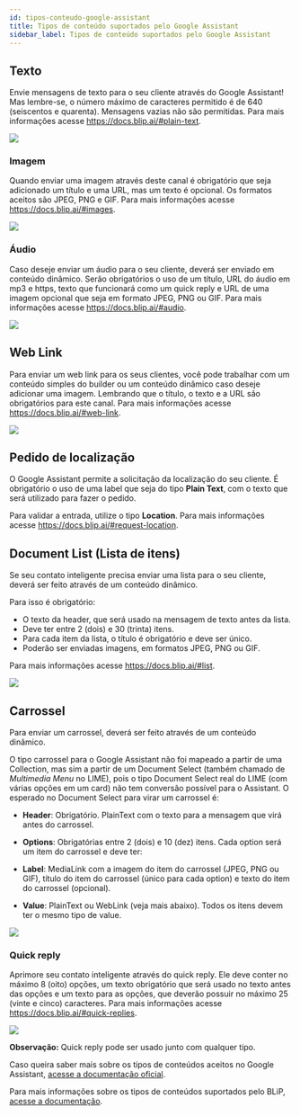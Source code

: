 ```yaml
---
id: tipos-conteudo-google-assistant
title: Tipos de conteúdo suportados pelo Google Assistant
sidebar_label: Tipos de conteúdo suportados pelo Google Assistant
---
```


## Texto

Envie mensagens de texto para o seu cliente através do Google Assistant! Mas lembre-se, o número máximo de caracteres permitido é de 640 (seiscentos e quarenta). Mensagens vazias não são permitidas.
Para mais informações acesse https://docs.blip.ai/#plain-text.

![](/img/channels/google-assistant/tipos-conteudo-google-assistant-1.png)<br>

### Imagem

Quando enviar uma imagem através deste canal é obrigatório que seja adicionado um título e uma URL, mas um texto é opcional. Os formatos aceitos são JPEG, PNG e GIF. Para mais informações acesse https://docs.blip.ai/#images.

![](/img/channels/google-assistant/tipos-conteudo-google-assistant-2.png)<br>

### Áudio

Caso deseje enviar um áudio para o seu cliente, deverá ser enviado em conteúdo dinâmico. Serão obrigatórios o uso de um título, URL do áudio em mp3 e https, texto que funcionará como um quick reply e URL de uma imagem opcional que seja em formato JPEG, PNG ou GIF. Para mais informações acesse https://docs.blip.ai/#audio.  

![](/img/channels/google-assistant/tipos-conteudo-google-assistant-3.png)<br>

## Web Link

Para enviar um web link para os seus clientes, você pode trabalhar com um conteúdo simples do builder ou um conteúdo dinâmico caso deseje adicionar uma imagem. Lembrando que o título, o texto e a URL são obrigatórios para este canal. Para mais informações acesse https://docs.blip.ai/#web-link.

![](/img/channels/google-assistant/tipos-conteudo-google-assistant-4.png)<br>
## Pedido de localização

O Google Assistant permite a solicitação da localização do seu cliente. É obrigatório o uso de uma label que seja do tipo **Plain Text**, com o texto que será utilizado para fazer o pedido.

Para validar a entrada, utilize o tipo **Location**. Para mais informações acesse https://docs.blip.ai/#request-location.

## Document List (Lista de itens)

Se seu contato inteligente precisa enviar uma lista para o seu cliente, deverá ser feito através de um conteúdo dinâmico.

Para isso é obrigatório:

* O texto da header, que será usado na mensagem de texto antes da lista.
* Deve ter entre 2 (dois) e 30 (trinta) itens.
* Para cada item da lista, o título é obrigatório e deve ser único.
* Poderão ser enviadas imagens, em formatos JPEG, PNG ou GIF.

Para mais informações acesse https://docs.blip.ai/#list.

![](/img/channels/google-assistant/tipos-conteudo-google-assistant-7.png)<br>

## Carrossel

Para enviar um carrossel, deverá ser feito através de um conteúdo dinâmico.

O tipo carrossel para o Google Assistant não foi mapeado a partir de uma Collection, mas sim a partir de um Document Select (também chamado de *Multimedia Menu* no LIME), pois o tipo Document Select real do LIME (com várias opções em um card) não tem conversão possível para o Assistant. O esperado no Document Select para virar um carrossel é:

* **Header**: Obrigatório. PlainText com o texto para a mensagem que virá antes do carrossel.

* **Options**: Obrigatórias entre 2 (dois) e 10 (dez) itens. Cada option será um item do carrossel e deve ter:

* **Label**: MediaLink com a imagem do item do carrossel (JPEG, PNG ou GIF), título do item do carrossel (único para cada option) e texto do item do carrossel (opcional).

* **Value**: PlainText ou WebLink (veja mais abaixo). Todos os itens devem ter o mesmo tipo de value.

![](/img/channels/google-assistant/tipos-conteudo-google-assistant-8.png)<br>

### Quick reply

Aprimore seu contato inteligente através do quick reply. Ele deve conter no máximo 8 (oito) opções, um texto obrigatório que será usado no texto antes das opções e um texto para as opções, que deverão possuir no máximo 25 (vinte e cinco) caracteres. Para mais informações acesse https://docs.blip.ai/#quick-replies.

![](/img/channels/google-assistant/tipos-conteudo-google-assistant-9.png)<br>

**Observação:** Quick reply pode ser usado junto com qualquer tipo.

Caso queira saber mais sobre os tipos de conteúdos aceitos no Google Assistant, [acesse a documentação oficial](https://developers.google.com/actions/assistant/responses).

Para mais informações sobre os tipos de conteúdos suportados pelo BLiP, [acesse a documentação](https://docs.blip.ai/#content-types).
